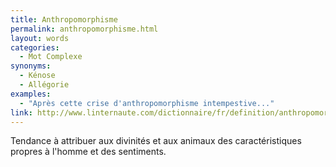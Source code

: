 ```yaml
---
title: Anthropomorphisme
permalink: anthropomorphisme.html
layout: words
categories:
  - Mot Complexe
synonyms:
  - Kénose
  - Allégorie
examples:
  - "Après cette crise d'anthropomorphisme intempestive..."
link: http://www.linternaute.com/dictionnaire/fr/definition/anthropomorphisme/
---
```


Tendance à attribuer aux divinités et aux animaux des caractéristiques propres à l'homme et des sentiments.
